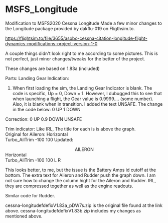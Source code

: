 # MSFS_Longitude
Modification to MSFS2020 Cessna Longitude
Made a few minor changes to the Longitude package provided by dakflu-019 on Fligthsim.to.

https://flightsim.to/file/3655/asobo-cessna-citation-longitude-flight-dynamics-modifications-project-version-1-0

A couple things didn't look right to me according to some pictures. This is not perfect, just minor changes/tweaks for the better of the project.

These changes are based on 1.83a (included)

Parts:
Landing Gear Indication:
1. When first loading the sim, the Landing Gear Indicator is blank.  The code is specific, Up = 0, Down = 1.  However, I dubugged this to see that when launching a flight, the Gear value is 0.9999.... (some number).  Also, it is blank when in transition. I added the text UNSAFE. 
The change in the code below:
						<If>
							<Condition>
								<Equal>
									<Simvar name="GEAR POSITION" unit="number"/>
									<Constant>0</Constant>
								</Equal>
							</Condition>
							<Then>UP</Then>
							<Else>
								<If>
									<Condition>
										<Equal>
											<Simvar name="GEAR POSITION" unit="number"/>
											<Constant>1</Constant>
										</Equal>
									</Condition>
									<Then>DOWN</Then>
									<Else></Else>
								</If>
							</Else>
						</If>
            
Correction:
						<If>
							<Condition>
								<Equal>
									<Simvar name="GEAR POSITION" unit="number"/>
									<Constant>0</Constant>
								</Equal>
							</Condition>
							<Then>UP</Then>
							<Else>
								<If>
									<Condition>
										<Greater>
											<Simvar name="GEAR POSITION" unit="number"/>
											<Constant>0.9</Constant>
										</Greater>
									</Condition>
									<Then>DOWN</Then>
									<Else>UNSAFE</Else>
								</If>
							</Else>
						</If>
            
Trim indicator:
Like IRL, The title for each is is above the graph.  
Original for Aileron:
				<Gauge>
					<Type>Horizontal</Type>							
					<Style>
						<Width>50</Width>
						<ReverseY>True</ReverseY>
					</Style>
					<ID>Turbo_AilTrim</ID>
					<Title>AIL</Title>
					<Unit></Unit>
					<Minimum>-100</Minimum>
					<Maximum>100</Maximum>
					<Value>
						<Simvar name="AILERON TRIM PCT" unit="percent"/>
					</Value>
					<BeginText></BeginText>
					<EndText></EndText>
				</Gauge>
Updated:
				<Text>
					<Center fontsize="18">AILERON</Center>
				</Text>
				<Gauge>
					<Type>Horizontal</Type>							
					<Style>
						<Width>50</Width>
						<ReverseY>True</ReverseY>
					</Style>
					<ID>Turbo_AilTrim</ID>
					<Title></Title>
					<Unit></Unit>
					<Minimum>-100</Minimum>
					<Maximum>100</Maximum>
					<Value>
						<Simvar name="AILERON TRIM PCT" unit="percent"/>
					</Value>
					<BeginText>L</BeginText>
					<EndText>R</EndText>
				</Gauge>

This looks better, to me, but the issue is the Battery Amps id cutoff at the bottom.  The extra text for Aileron and Rudder push the graph down.  I am not sure how to change the column hight for the Aileron and Rudder.  IRL, they are compressed together as well as the engine readouts.

Similar code for Rudder.

cessna-longitudefdefixV1.83a_pDW7s.zip is the original file found at the link above.
cessna-longitudefdefixV1.83b.zip includes my changes as mentioned above.
